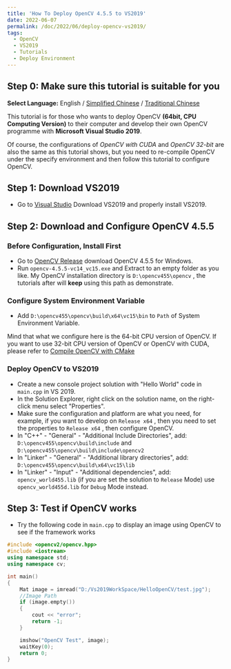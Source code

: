 ```yaml
---
title: 'How To Deploy OpenCV 4.5.5 to VS2019'
date: 2022-06-07
permalink: /doc/2022/06/deploy-opencv-vs2019/
tags:
  - OpenCV
  - VS2019
  - Tutorials
  - Deploy Environment
---
```


## Step 0: Make sure this tutorial is suitable for you

**Select Language:** English / [Simplified Chinese](/doc/2022/06/deploy-opencv-vs2019-zhCN/) / [Traditional Chinese](https://marc0cheung.github.io/doc/2022/06/deploy-opencv-vs2019-zhHK/)

This tutorial is for those who wants to deploy OpenCV **(64bit, CPU Computing Version)** to their computer and develop their own OpenCV programme with **Microsoft Visual Studio 2019**. 

Of course, the configurations of *OpenCV with CUDA* and *OpenCV 32-bit* are also the same as this tutorial shows, but you need to re-compile OpenCV under the specify environment and then follow this tutorial to configure OpenCV.



## Step 1: Download VS2019

- Go to [Visual Studio](https://visualstudio.microsoft.com/) Download VS2019 and properly install VS2019.



## Step 2: Download and Configure OpenCV 4.5.5

### Before Configuration, Install First

- Go to [OpenCV Release](https://opencv.org/releases/) download OpenCV 4.5.5 for Windows.
- Run `opencv-4.5.5-vc14_vc15.exe` and Extract to an empty folder as you like. 
  My OpenCV installation directory is `D:\opencv455\opencv` , the tutorials after will **keep** using this path as demonstrate. 

### Configure System Environment Variable

- Add `D:\opencv455\opencv\build\x64\vc15\bin` to `Path` of System Environment Variable. 

Mind that what we configure here is the 64-bit CPU version of OpenCV. If you want to use 32-bit CPU version of OpenCV or OpenCV with CUDA, please refer to [Compile OpenCV with CMake](https://marc0cheung.github.io/doc/2022/06/compile-opencv-cuda-cmake/)



### Deploy OpenCV to VS2019

- Create a new console project solution with "Hello World" code in `main.cpp` in VS 2019.
- In the Solution Explorer, right click on the solution name, on the right-click menu select "Properties".
- Make sure the configuration and platform are what you need, for example, if you want to develop on `Release x64` , then you need to set the properties to `Release x64` , then configure OpenCV.
- In "C++" - "General" - "Additional Include Directories", add:
  `D:\opencv455\opencv\build\include`  and 
  `D:\opencv455\opencv\build\include\opencv2` 
- In "Linker" - "General" - "Additional library directories", add:
  `D:\opencv455\opencv\build\x64\vc15\lib`
- In "Linker" - "Input" - "Additional dependencies", add:
  `opencv_world455.lib` (if you are set the solution to `Release` Mode)
  use `opencv_world455d.lib` for `Debug` Mode instead.



## Step 3: Test if OpenCV works

- Try the following code in `main.cpp` to display an image using OpenCV to see if the framework works

```c++
#include <opencv2/opencv.hpp>
#include <iostream>
using namespace std;
using namespace cv;

int main()
{
    Mat image = imread("D:/Vs2019WorkSpace/HelloOpenCV/test.jpg");  
    //Image Path
    if (image.empty())
    {
        cout << "error";
        return -1;
    }

    imshow("OpenCV Test", image);
    waitKey(0);
    return 0;
}

```



<br>

<br>
